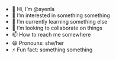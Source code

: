 - 👋 Hi, I’m @ayenla
- 👀 I’m interested in something something
- 🌱 I’m currently learning something else
- 💞️ I’m looking to collaborate on things
- 📫 How to reach me somewhere
- 😄 Pronouns: she/her
- ⚡ Fun fact: something something

<!---
ayenla/ayenla is a ✨ special ✨ repository because its `README.md` (this file) appears on your GitHub profile.
You can click the Preview link to take a look at your changes.
--->
